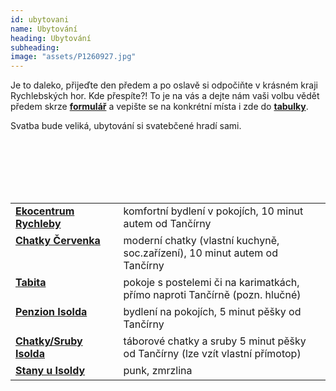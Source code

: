 ```yaml
---
id: ubytovani
name: Ubytování
heading: Ubytování
subheading:
image: "assets/P1260927.jpg"
---
```


Je to daleko, přijeďte den předem a po oslavě si odpočiňte v krásném kraji Rychlebských hor. Kde přespíte?! To je na vás a dejte nám vaši volbu vědět předem skrze <a href="https://forms.gle/LJowHAbscLS1V8u87" target="_blank"><b>formulář</b></a> a vepište se na konkrétní místa i zde do <a href="https://docs.google.com/spreadsheets/d/1TUzGYGomJNbcyxj5a_dXBCa5d9AY82O0JitANNWhGxQ/edit?usp=sharing)" target="_blank"><b>tabulky</b></a>.

Svatba bude veliká, ubytování si svatebčené hradí sami.

<br>
<br>
<br>
<br>
<br>

<table style="margin-left:auto; margin-right:auto; width: 100%;">
    <tr>
        <td style="font-weight: bold; padding-bottom:5px; vertical-align:top;"> <a href="http://www.ekocentrumrychleby.cz/ubytovani/ekocentrum-rychleby/" target="_blank">Ekocentrum Rychleby</a></td>
        <td style="padding-left: 5%; padding-bottom: 5px; vertical-align:top;"> komfortní bydlení v pokojích, 10 minut autem od Tančírny </td>
    </tr>
    <tr>
        <td style="font-weight: bold; padding-bottom:5px; vertical-align:top;"> <a href="http://www.ekocentrumrychleby.cz/ubytovani/kemp-cervenka/" target="_blank">Chatky Červenka</a> </td>
        <td style="padding-left: 5%;padding-bottom: 5px; vertical-align:top;"> moderní chatky (vlastní kuchyně, soc.zařízení), 10 minut autem od Tančírny </td>
    </tr>
    <tr>
        <td style="font-weight: bold; padding-bottom:5px; vertical-align:top;"> <a href="http://www.ekocentrumrychleby.cz/ubytovani/kemp-cervenka/" target="_blank"> Tabita </a> </td>
        <td style="padding-left: 5%;padding-bottom: 5px; vertical-align:top;"> pokoje s postelemi či na karimatkách, přímo naproti Tančírně (pozn. hlučné) </td>
    </tr>
    <tr>
        <td style="font-weight: bold; padding-bottom:5px; vertical-align:top;"> <a href="https://s.raciudoli.cz/ubytovani-v-rychlebskych-horach/pension-isolde/" target="_blank"> Penzion Isolda </a></td>
        <td style="padding-left: 5%;padding-bottom: 5px; vertical-align:top;"> bydlení na pokojích, 5 minut pěšky od Tančírny </td>
    </tr>
    <tr>
        <td style="font-weight: bold; padding-bottom:5px; vertical-align:top;"> <a href="https://s.raciudoli.cz/ubytovani-v-rychlebskych-horach/ubytovani-v-chatkach/" target="_blank"> Chatky/Sruby Isolda </a></td>
        <td style="padding-left: 5%;padding-bottom: 5px; vertical-align:top;"> táborové chatky a sruby 5 minut pěšky od Tančírny (lze vzít vlastní přímotop) </td>
    </tr>
    <tr>
        <td style="font-weight: bold; padding-bottom:5px; vertical-align:top;"> <a href="(https://s.raciudoli.cz/ubytovani-v-rychlebskych-horach/cenik-ubytovani-2019/" target="_blank"> Stany u Isoldy </a></td>
        <td style="padding-left: 5%;padding-bottom: 5px; vertical-align:top;"> punk, zmrzlina </td>
    </tr>
</table>

<!--
**[Ekocentrum Rychleby](http://www.ekocentrumrychleby.cz/ubytovani/ekocentrum-rychleby/)** - komfortní bydlení v pokojích, 10 minut autem od Tančírny

**[Chatky Červenka](http://www.ekocentrumrychleby.cz/ubytovani/kemp-cervenka/)** - moderní chatky (vlastní kuchyně, soc.zařízení), 5 minut autem od Tančírny

**[Tabita](http://www.ekocentrumrychleby.cz/ubytovani/penzion-tabita/)** - pokoje s postelemi či na karimatkách, přímo naproti Tančírně (pozn. hlučné)

**[Penzion Isolda](https://s.raciudoli.cz/ubytovani-v-rychlebskych-horach/pension-isolde/)** - bydlení na pokojích, 5 minut pěšky od Tančírny

**[Chatky/Sruby Isolda](https://s.raciudoli.cz/ubytovani-v-rychlebskych-horach/ubytovani-v-chatkach/)** - táborové chatky a sruby 5 minut pěšky od Tančírny (lze vzít vlastní přímotop)

**[Stany u Isoldy](https://s.raciudoli.cz/ubytovani-v-rychlebskych-horach/cenik-ubytovani-2019/)** - punk, zmrzlina
-->
